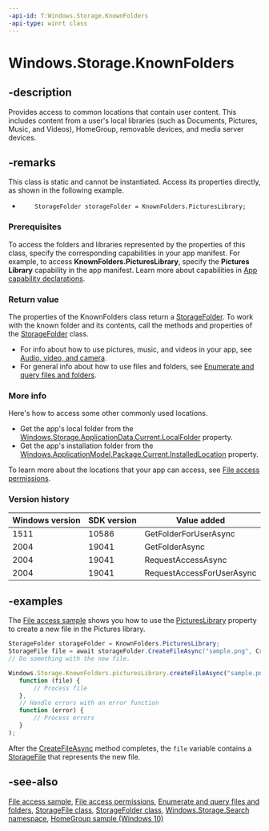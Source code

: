 ```yaml
---
-api-id: T:Windows.Storage.KnownFolders
-api-type: winrt class
---
```


<!-- Class syntax.
public class KnownFolders 
-->

# Windows.Storage.KnownFolders

## -description

Provides access to common locations that contain user content. This includes content from a user's local libraries (such as Documents, Pictures, Music, and Videos), HomeGroup, removable devices, and media server devices.

## -remarks

This class is static and cannot be instantiated. Access its properties directly, as shown in the following example.

+ `    StorageFolder storageFolder = KnownFolders.PicturesLibrary;`

### Prerequisites

To access the folders and libraries represented by the properties of this class, specify the corresponding capabilities in your app manifest. For example, to access **KnownFolders.PicturesLibrary**, specify the **Pictures Library** capability in the app manifest. Learn more about capabilities in [App capability declarations](https://aka.ms/appcapabilitydeclarations).

### Return value

The properties of the KnownFolders class return a [StorageFolder](storagefolder.md). To work with the known folder and its contents, call the methods and properties of the [StorageFolder](storagefolder.md) class.

+ For info about how to use pictures, music, and videos in your app, see [Audio, video, and camera](https://docs.microsoft.com/windows/uwp/audio-video-camera/index).
+ For general info about how to use files and folders, see [Enumerate and query files and folders](https://docs.microsoft.com/windows/uwp/files/quickstart-listing-files-and-folders).

### More info

Here's how to access some other commonly used locations.

+ Get the app's local folder from the [Windows.Storage.ApplicationData.Current.LocalFolder](applicationdata_localfolder.md) property.
+ Get the app's installation folder from the [Windows.ApplicationModel.Package.Current.InstalledLocation](../windows.applicationmodel/package_installedlocation.md) property.

To learn more about the locations that your app can access, see [File access permissions](https://docs.microsoft.com/windows/uwp/files/file-access-permissions).

### Version history

| Windows version | SDK version | Value added |
| -- | -- | -- |
| 1511 | 10586 | GetFolderForUserAsync |
| 2004 | 19041 | GetFolderAsync |
| 2004 | 19041 | RequestAccessAsync |
| 2004 | 19041 | RequestAccessForUserAsync |

## -examples

The [File access sample]( http://go.microsoft.com/fwlink/p/?linkid=231445) shows you how to use the [PicturesLibrary](knownfolders_pictureslibrary.md) property to create a new file in the Pictures library.

```csharp
StorageFolder storageFolder = KnownFolders.PicturesLibrary;
StorageFile file = await storageFolder.CreateFileAsync("sample.png", CreationCollisionOption.ReplaceExisting);
// Do something with the new file.
```

```javascript
Windows.Storage.KnownFolders.picturesLibrary.createFileAsync("sample.png", Windows.Storage.CreationCollisionOption.replaceExisting).done(
   function (file) {
       // Process file
   },
   // Handle errors with an error function
   function (error) {
       // Process errors
   }
);
```

After the [CreateFileAsync](storagefolder_createfileasync_1058061470.md) method completes, the `file` variable contains a [StorageFile](storagefile.md) that represents the new file.

## -see-also

[File access sample](http://go.microsoft.com/fwlink/p/?linkid=231445), [File access permissions](https://docs.microsoft.com/windows/uwp/files/file-access-permissions), [Enumerate and query files and folders](https://docs.microsoft.com/windows/uwp/files/quickstart-listing-files-and-folders), [StorageFile class](storagefile.md), [StorageFolder class](storagefolder.md), [Windows.Storage.Search namespace](../windows.storage.search/windows_storage_search.md), [HomeGroup sample (Windows 10)](https://github.com/Microsoft/Windows-universal-samples/tree/master/Samples/HomeGroup)
